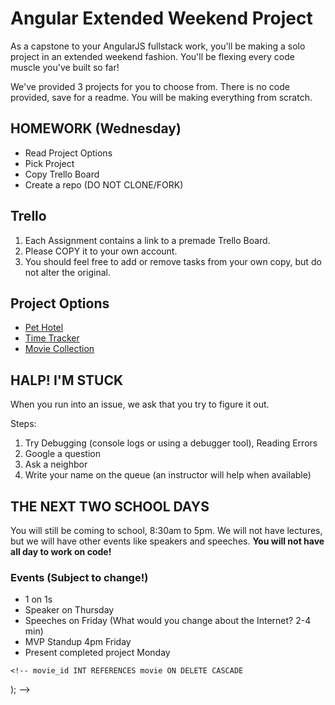 # Angular Extended Weekend Project

As a capstone to your AngularJS fullstack work, you'll be making a solo project in an extended weekend fashion.
You'll be flexing every code muscle you've built so far!

We've provided 3 projects for you to choose from. There is no code provided, save for a readme.
You will be making everything from scratch.

## HOMEWORK (Wednesday)

- Read Project Options
- Pick Project
- Copy Trello Board
- Create a repo (DO NOT CLONE/FORK)

## Trello

1. Each Assignment contains a link to a premade Trello Board.
2. Please COPY it to your own account.
3. You should feel free to add or remove tasks from your own copy, but do not alter the original.

## Project Options

- [Pet Hotel](https://github.com/PrimeAcademy/pet-hotel-weekend-project)
- [Time Tracker](https://github.com/PrimeAcademy/time-tracker-project)
- [Movie Collection](https://github.com/PrimeAcademy/movie-collection-project)

## HALP! I'M STUCK

When you run into an issue, we ask that you try to figure it out.

Steps:
1) Try Debugging (console logs or using a debugger tool), Reading Errors
2) Google a question
3) Ask a neighbor
4) Write your name on the queue (an instructor will help when available)

## THE NEXT TWO SCHOOL DAYS

You will still be coming to school, 8:30am to 5pm. We will not have lectures, but we will have other events like speakers and speeches. **You will not have all day to work on code!**


### Events (Subject to change!)
- 1 on 1s
- Speaker on Thursday
- Speeches on Friday (What would you change about the Internet? 2-4 min)
- MVP Standup 4pm Friday
- Present completed project Monday

<!-- CREATE TABLE movie(
	id serial primary key,
	Actors varchar(300),
	Awards varchar(300),
	BoxOffice varchar(300),
	Country varchar(300),
	DVD varchar(300),
	Director varchar(300),
	Genre varchar(300),
	"Language" varchar(300),
	Metascore varchar(300),
	Plot varchar(300),
	Poster varchar(300),
	Production varchar(300),
	Rated varchar(300),
	Ratings varchar(300),
	Released varchar(300),
	Runtime varchar(300),
	Title varchar(300),
	"Type" varchar(300),
	Website varchar(300),
	Writer varchar(300),
	Year varchar(300),
	imdbRating varchar(300),
	imdbVotes varchar(300)
);

CREATE TABLE genre(
	id serial primary key,
	name varchar(300)
);

CREATE TABLE movie_genre (
	id SERIAL PRIMARY KEY,
	genre_id INT REFERENCES genre ON DELETE CASCADE, -->
	<!-- movie_id INT REFERENCES movie ON DELETE CASCADE
); -->
